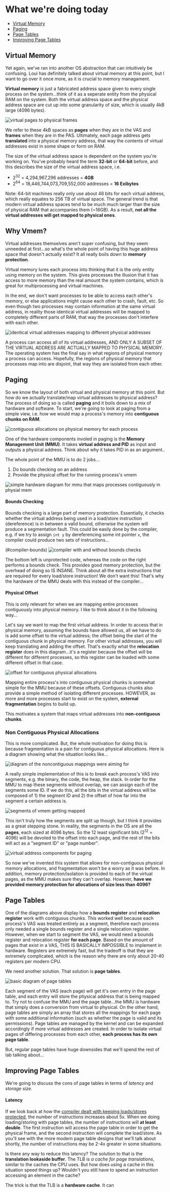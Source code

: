# What we're doing today
+ [Virtual Memory](#vmem)
+ [Paging](#paging)
+ [Page Tables](#table)
+ [Improving Page Tables](#tlb-and-hpts)


## Virtual Memory <a name = "vmem"></a>
Yet again, we've ran into another OS abstraction that can intuitively be confusing. Loui has definitely talked about virtual memory at this point, but I want to go over it once more, as it is crucial to memory managament.

**Virtual memory** is just a fabricated address space given to every single process on the system...think of it as a seperate entity from the physical RAM on the system. Both the virtual address space and the physical address space are cut up into some granularity of size, which is usually 4kB large (4096 bytes). 

![virtual pages to physical frames](/images/page-frame.png)

We refer to these 4kB spaces as **pages** when they are in the VAS and **frames** when they are in the PAS. Ultimately, each page address gets **translated** into a physical memory address, that way the contents of virtual addresses exist in some shape or form on RAM. 

The size of the virtual address space is dependent on the system you're working on. You've probably heard the term **32-bit** or **64-bit** before, and this describes the size of the virtual address space, i.e.
- 2<sup>32</sup> = 4,294,967,296 addresses = **4GB**
- 2<sup>64</sup> = 18,446,744,073,709,552,000 addresses = **16 Exibytes**

Note: 64-bit machines really only use about 48 bits for each virtual address, which really equates to 256 TB of virtual space. The general trend is that modern virtual address spaces tend to be much much larger than the size of physical RAM that accompanies them (~16GB). As a result, **not all the virtual addresses will get mapped to physical ones**. 


## Why Vmem?
Virtual addresses themselves aren't super confusing, but they seem unneeded at first...so what's the whole point of having this huge address space that doesn't actually exist? It all really boils down to **memory protection**.

Virtual memory lures each process into thinking that it is the only entity using memory on the system. This gives processes the illusion that it has access to more memory than the real amount the system contains, which is great for multiprocessing and virtual machines.

In the end, we don't want processes to be able to access each other's memory, or else applications might cause each other to crash, fault, etc. So even though two processes may contain information at the same virtual address, in reality those identical virtual addresses will be mapped to completely different parts of RAM, that way the processes don't interfere with each other.

![identical virtual addresses mapping to different physical addresses](/images/virtual-isolation.jpg)


A process can access all of its virtual addresses, AND ONLY A SUBSET OF THE VIRTUAL ADDRESS ARE ACTUALLY MAPPED TO PHYSICAL MEMORY. The operating system has the final say in what regions of physical memory a process can access. Hopefully, the regions of physical memory that processes map into are disjoint, that way they are isolated from each other.

## Paging
So we know the layout of both virtual and physical memory at this point. But how do we actually translate/map virtual addresses to physical address? The process of doing so is called **paging** and it boils down to a mix of hardware and software. To start, we're going to look at paging from a simple view, i.e. how we would map a process's memory into **contiguous chunks on RAM**.

![contiguous allocations on physical memory for each process](/images/contiguous-ram.png)

One of the hardware components involed in paging is the **Memory Management Unit (MMU)**. It takes **virtual address and PID** as input and outputs a physical address. Think about why it takes PID in as an argument..

The whole point of the MMU is to do 2 jobs...

1. Do bounds checking on an address
2. Provide the physical offset for the running process's vmem

![simple hardware diagram for mmu that maps processes contiguously in physial mem](/images/mmu-hardware-diagram.png)

#### Bounds Checking
Bounds checking is a large part of memory protection. Essentially, it checks whether the virtual address being used in a load/store instruction (dereference) is in between a valid bound, otherwise the system will produce a segmentation fault. This could be easily done by the compiler, e.g. if we try to assign `int y` by dereferencing some int pointer `x`, the compiler could produce two sets of instructions...

(#compiler-bounds)
![compiler with and without bounds checks](/images/bounds-checking.png)

The bottom left is unprotected code, whereas the code on the right performs a bounds check. This provides good memory protection, but the overhead of doing so IS INSANE. Think about all the extra instructions that are required for every load/store instruction! We don't want this! That's why the hardware of the MMU deals with this instead of the compiler...

#### Physical Offset
This is only relevant for when we are mapping entire processes contiguously into physical memory. I like to think about it in the following way...

Let's say we want to map the first virtual address. In order to access that in physical memory, assuming the bounds have allowed us, all we have to do is add some offset to the virtual address; the offset being the start of the contiguous chunk in physical memory. For other virtual addresses, you will keep translating and adding the offset. That's exactly what the **relocation register** does in this diagram...it's a register because the offset will be different for different processes, so this register can be loaded with some different offset in that case. 

![offset for contiguous physical allocations](/images/mmu-offset.png)

Mapping entire process's into contiguous physical chunks is somewhat simple for the MMU because of these offsets. Contiguous chunks also provide a simple method of isolating different processes. HOWEVER, as more and more processes start to exist on the system, **external fragmentation** begins to build up.

This motivates a system that maps virtual addresses into **non-contiguous chunks**.

### Non Contiguous Physical Allocations
This is more complicated. But, the whole motivation for doing this is because fragmentation is a pain for contiguous physical allocations. Here is a diagram showing what the situation looks like...

![diagram of the noncontiguous mappings were aiming for](/images/noncontiguous-physical.png)

A really simple implementation of this is to break each process's VAS into segments, e.g. the binary, the code, the heap, the stack. In order for the MMU to map these segments without overlap, we can assign each of the segments some ID. If we do this, all the bits in the virtual address will be composed of 1) the segment ID and 2) the offset of how far into the segment a certain address is. 

![segments of vmem getting mapped](/images/noncontiguous-segments.png)

This isn't truly how the segments are split up though, but I think it provides as a great stepping stone. In reality, the segments in the OS are all the **pages**, each sized at 4096 bytes. So the 12 least significant bits (2<sup>12</sup> = 4096) will be devoted to the offset into each page, and the rest of the bits will act as a "segment ID" or "page number". 

![virtual address components for paging](/images/addressing-scheme.png)

So now we've invented this system that allows for non-contiguous physical memory allocations, and fragmentation won't be a worry as it was before. In addition, memory protection/isolation is provided to each of the virtual pages, as the MMU makes sure they can't overlap. However, **have we provided memory protection for allocations of size less than 4096?**

## Page Tables <a name = "table"></a>
One of the diagrams above display how a **bounds register** and **relocation register** work with contiguous chunks. This worked well because each process's VAS was treated entirely as a segment, therefore each process only needed a single bounds register and a single relocation register. However, when we start to segment the VAS, we would need a bounds register and relocation register **for each page**. Based on the amount of pages that exist in a VAS, THIS IS BASICALLY IMPOSSIBLE to implement in hardware. Registers are extremely fast, but the tradeoff is that they are extremely complicated, which is the reason why there are only about 20-40 registers per modern CPU.

We need another solution. That solution is **page tables**.

![basic diagram of page tables](/images/page-tables.png)

Each segment of the VAS (each page) will get it's own entry in the page table, and each entry will store the physical address that is being mapped to. Try not to confuse the MMU and the page table...the MMU is hardware that simply does a conversion from virtual to physical. On the other hand, page tables are simply an array that stores all the mappings for each page with some additional information (such as whether the page is valid and its permissions). Page tables are managed by the kernel and can be expanded accordingly if more virtual addresses are created. In order to isolate virtual pages of differing processes from each other, **each process has its own page table**. 

But, regular page tables have huge downsides that we'll spend the rest of lab talking about...

## Improving Page Tables <a name = "tlb-and-hpts"></a>
We're going to discuss the cons of page tables in terms of _latency_ and _storage size_.

#### Latency
If we look back at how the [compiler dealt with keeping loads/stores protected](#compiler-bounds), the number of instructions increases about 5x. When we doing loading/storing with page tables, the number of instructions will **at least double**. The first instruction will access the page table in order to get the physical frame, and the second instruction will complete the load/store. As you'll see with the more modern page table designs that we'll talk about shortly, the number of instructions may be 2-4x greater in some situations.

Is there any way to reduce this latency? The solution to that is the **translation lookaside buffer**. The TLB is _a cache for page translations_, similar to the caches the CPU uses. But how does using a cache in this situation speed things up? Wouldn't you still have to spend an instruction accessing an element in the cache?

The trick is that the TLB is a **hardware cache**. It can 
